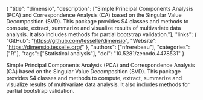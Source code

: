 {
  "title": "dimensio",
  "description": ["Simple Principal Components Analysis (PCA) and Correspondence Analysis (CA) based on the Singular Value Decomposition (SVD). This package provides S4 classes and methods to compute, extract, summarize and visualize results of multivariate data analysis. It also includes methods for partial bootstrap validation."],
  "links": {
    "GitHub": "https://github.com/tesselle/dimensio",
    "Website": "https://dimensio.tesselle.org/"
  },
  "authors": ["nfrerebeau"],
  "categories": ["R"],
  "tags": ["Statistical analysis"],
  "doi": "10.5281/zenodo.4478531"
}

<!-- Generated by csv2md.R – do not edit by hand -->

Simple Principal Components Analysis (PCA) and Correspondence Analysis (CA) based on the Singular Value Decomposition (SVD). This package provides S4 classes and methods to compute, extract, summarize and visualize results of multivariate data analysis. It also includes methods for partial bootstrap validation.